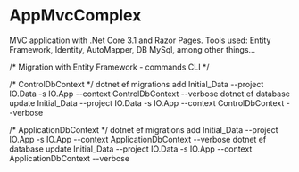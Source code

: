 # AppMvcComplex

MVC application with .Net Core 3.1 and Razor Pages.
Tools used:
Entity Framework, Identity, AutoMapper, DB MySql, among other things...

/* Migration with Entity Framework - commands CLI */

/* ControlDbContext */
dotnet ef migrations add Initial_Data --project IO.Data -s IO.App --context ControlDbContext --verbose
dotnet ef database update Initial_Data --project IO.Data -s IO.App --context ControlDbContext --verbose

/* ApplicationDbContext */
dotnet ef migrations add Initial_Data --project IO.App -s IO.App --context ApplicationDbContext --verbose
dotnet ef database update Initial_Data --project IO.Data -s IO.App --context ApplicationDbContext --verbose